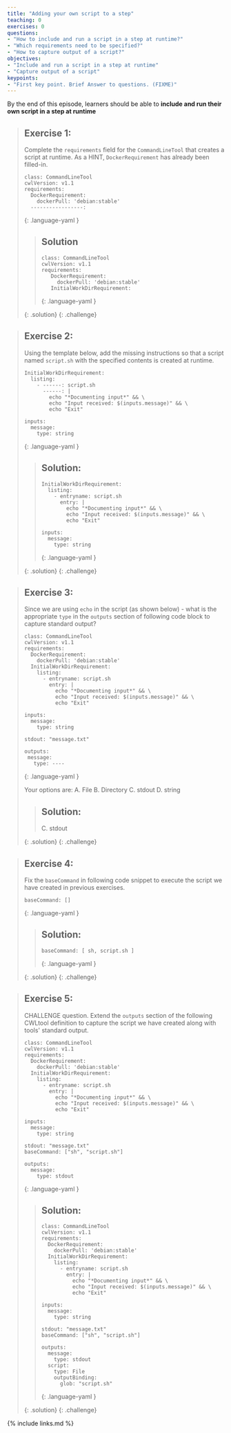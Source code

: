 ```yaml
---
title: "Adding your own script to a step"
teaching: 0
exercises: 0
questions:
- "How to include and run a script in a step at runtime?"
- "Which requirements need to be specified?"
- "How to capture output of a script?"
objectives:
- "Include and run a script in a step at runtime"
- "Capture output of a script"
keypoints:
- "First key point. Brief Answer to questions. (FIXME)"
---
```


By the end of this episode,
learners should be able to
__include and run their own script in a step at runtime__

> ## Exercise 1:
>
> Complete the `requirements` field for the `CommandLineTool` that creates a script at runtime. As a HINT, `DockerRequirement` has already been filled-in.
>
> ~~~
> class: CommandLineTool
> cwlVersion: v1.1
> requirements:
>   DockerRequirement:
>     dockerPull: 'debian:stable'
>   -----------------:
> ~~~
> {: .language-yaml }
>
> > ## Solution
> >
> > ~~~
> > class: CommandLineTool
> > cwlVersion: v1.1
> > requirements:
> >    DockerRequirement:
> >      dockerPull: 'debian:stable'
> >    InitialWorkDirRequirement:
> > ~~~
> > {: .language-yaml }
> >
> {: .solution}
{: .challenge}

> ## Exercise 2:
>
> Using the template below, add the missing instructions so that a script named `script.sh` with the specified contents is created at runtime.
>
> ~~~
> InitialWorkDirRequirement:
>   listing:
>     - ------: script.sh
>       ------: |
>         echo "*Documenting input*" && \
>         echo "Input received: $(inputs.message)" && \
>         echo "Exit"
>
> inputs:
>   message:
>     type: string
> ~~~
> {: .language-yaml }
>
> > ## Solution:
> >
> > ~~~
> > InitialWorkDirRequirement:
> >   listing:
> >     - entryname: script.sh
> >       entry: |
> >         echo "*Documenting input*" && \
> >         echo "Input received: $(inputs.message)" && \
> >         echo "Exit"
> >
> > inputs:
> >   message:
> >     type: string
> > ~~~
> > {: .language-yaml }
> >
> {: .solution}
{: .challenge}

> ## Exercise 3:
>
> Since we are using `echo` in the script (as shown below) - what is the appropriate `type` in the `outputs` section of following code block to capture standard output?
>
> ~~~
> class: CommandLineTool
> cwlVersion: v1.1
> requirements:
>   DockerRequirement:
>     dockerPull: 'debian:stable'
>   InitialWorkDirRequirement:
>     listing:
>       - entryname: script.sh
>         entry: |
>           echo "*Documenting input*" && \
>           echo "Input received: $(inputs.message)" && \
>           echo "Exit"
>
> inputs:
>   message:
>     type: string
>
> stdout: "message.txt"
>
> outputs:
>  message:
>    type: ----
> ~~~
> {: .language-yaml }
>
> Your options are:
> A. File
> B. Directory
> C. stdout
> D. string
>
> > ## Solution:
> >
> > C. stdout
> >
> {: .solution}
{: .challenge}

> ## Exercise 4:
>
> Fix the `baseCommand` in following code snippet to execute the script we have created in previous exercises.
>
> ~~~
> baseCommand: []
> ~~~
> {: .language-yaml }
>
> > ## Solution:
> >
> > ~~~
> > baseCommand: [ sh, script.sh ]
> > ~~~
> > {: .language-yaml }
> >
> {: .solution}
{: .challenge}

> ## Exercise 5:
>
> CHALLENGE question. Extend the `outputs` section of the following CWLtool definition to capture the script we have created along with tools' standard output.
>
> ~~~
> class: CommandLineTool
> cwlVersion: v1.1
> requirements:
>   DockerRequirement:
>     dockerPull: 'debian:stable'
>   InitialWorkDirRequirement:
>     listing:
>       - entryname: script.sh
>         entry: |
>           echo "*Documenting input*" && \
>           echo "Input received: $(inputs.message)" && \
>           echo "Exit"
>
> inputs:
>   message:
>     type: string
>
> stdout: "message.txt"
> baseCommand: ["sh", "script.sh"]
>
> outputs:
>   message:
>     type: stdout
> ~~~
> {: .language-yaml }
>
> > ## Solution:
> >
> > ~~~
> > class: CommandLineTool
> > cwlVersion: v1.1
> > requirements:
> >   DockerRequirement:
> >     dockerPull: 'debian:stable'
> >   InitialWorkDirRequirement:
> >     listing:
> >       - entryname: script.sh
> >         entry: |
> >           echo "*Documenting input*" && \
> >           echo "Input received: $(inputs.message)" && \
> >           echo "Exit"
> >
> > inputs:
> >   message:
> >     type: string
> >
> > stdout: "message.txt"
> > baseCommand: ["sh", "script.sh"]
> >
> > outputs:
> >   message:
> >     type: stdout
> >   script:
> >     type: File
> >     outputBinding:
> >       glob: "script.sh"
> > ~~~
> > {: .language-yaml }
> >
> {: .solution}
{: .challenge}


{% include links.md %}
